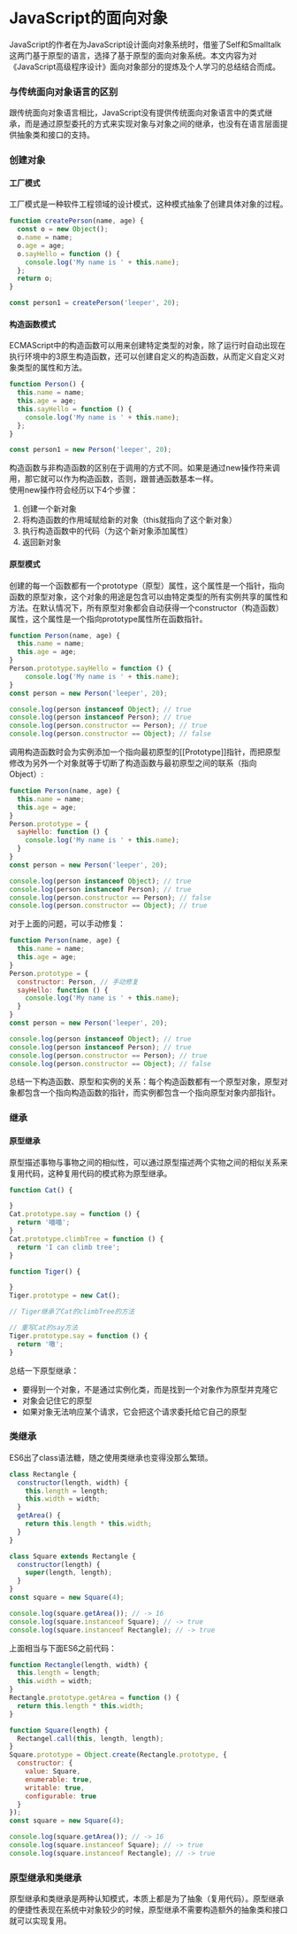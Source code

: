 # JavaScript的面向对象
JavaScript的作者在为JavaScript设计面向对象系统时，借鉴了Self和Smalltalk这两门基于原型的语言，选择了基于原型的面向对象系统。本文内容为对《JavaScript高级程序设计》面向对象部分的提炼及个人学习的总结结合而成。

### 与传统面向对象语言的区别
跟传统面向对象语言相比，JavaScript没有提供传统面向对象语言中的类式继承，而是通过原型委托的方式来实现对象与对象之间的继承，也没有在语言层面提供抽象类和接口的支持。

### 创建对象
#### 工厂模式
工厂模式是一种软件工程领域的设计模式，这种模式抽象了创建具体对象的过程。
``` JavaScript
function createPerson(name, age) {
  const o = new Object();
  o.name = name;
  o.age = age;
  o.sayHello = function () {
    console.log('My name is ' + this.name);
  };
  return o;
}

const person1 = createPerson('leeper', 20);
```
#### 构造函数模式
ECMAScript中的构造函数可以用来创建特定类型的对象，除了运行时自动出现在执行环境中的3原生构造函数，还可以创建自定义的构造函数，从而定义自定义对象类型的属性和方法。
``` JavaScript
function Person() {
  this.name = name;
  this.age = age;
  this.sayHello = function () {
    console.log('My name is ' + this.name);
  };
}

const person1 = new Person('leeper', 20);
```
构造函数与非构造函数的区别在于调用的方式不同。如果是通过new操作符来调用，那它就可以作为构造函数，否则，跟普通函数基本一样。  
使用new操作符会经历以下4个步骤：
1. 创建一个新对象
2. 将构造函数的作用域赋给新的对象（this就指向了这个新对象）
3. 执行构造函数中的代码（为这个新对象添加属性）
4. 返回新对象

#### 原型模式
创建的每一个函数都有一个prototype（原型）属性，这个属性是一个指针，指向函数的原型对象，这个对象的用途是包含可以由特定类型的所有实例共享的属性和方法。在默认情况下，所有原型对象都会自动获得一个constructor（构造函数）属性，这个属性是一个指向prototype属性所在函数指针。
``` JavaScript
function Person(name, age) {
  this.name = name;
  this.age = age;
}
Person.prototype.sayHello = function () {
    console.log('My name is ' + this.name);
}
const person = new Person('leeper', 20);

console.log(person instanceof Object); // true
console.log(person instanceof Person); // true
console.log(person.constructor == Person); // true
console.log(person.constructor == Object); // false
```
调用构造函数时会为实例添加一个指向最初原型的[[Prototype]]指针，而把原型修改为另外一个对象就等于切断了构造函数与最初原型之间的联系（指向Object）:  
``` JavaScript
function Person(name, age) {
  this.name = name;
  this.age = age;
}
Person.prototype = {
  sayHello: function () {
    console.log('My name is ' + this.name);
  }
}
const person = new Person('leeper', 20);

console.log(person instanceof Object); // true
console.log(person instanceof Person); // true
console.log(person.constructor == Person); // false
console.log(person.constructor == Object); // true
```

对于上面的问题，可以手动修复：
``` JavaScript
function Person(name, age) {
  this.name = name;
  this.age = age;
}
Person.prototype = {
  constructor: Person, // 手动修复
  sayHello: function () {
    console.log('My name is ' + this.name);
  }
}
const person = new Person('leeper', 20);

console.log(person instanceof Object); // true
console.log(person instanceof Person); // true
console.log(person.constructor == Person); // true
console.log(person.constructor == Object); // false
```
总结一下构造函数、原型和实例的关系：每个构造函数都有一个原型对象，原型对象都包含一个指向构造函数的指针，而实例都包含一个指向原型对象内部指针。

### 继承
#### 原型继承
原型描述事物与事物之间的相似性，可以通过原型描述两个实物之间的相似关系来复用代码，这种复用代码的模式称为原型继承。
``` JavaScript
function Cat() {

}
Cat.prototype.say = function () {
  return '喵喵';
}
Cat.prototype.climbTree = function () {
  return 'I can climb tree';
}

function Tiger() {

}
Tiger.prototype = new Cat();

// Tiger继承了Cat的climbTree的方法

// 重写Cat的say方法
Tiger.prototype.say = function () {
  return '嗷';
}
```
总结一下原型继承：
- 要得到一个对象，不是通过实例化类，而是找到一个对象作为原型并克隆它
- 对象会记住它的原型
- 如果对象无法响应某个请求，它会把这个请求委托给它自己的原型

### 类继承
ES6出了class语法糖，随之使用类继承也变得没那么繁琐。
``` JavaScript
class Rectangle {
  constructor(length, width) {
    this.length = length;
    this.width = width;
  }
  getArea() {
    return this.length * this.width;
  }
}

class Square extends Rectangle {
  constructor(length) {
    super(length, length);
  }
}
const square = new Square(4);

console.log(square.getArea()); // -> 16
console.log(square.instanceof Square); // -> true
console.log(square.instanceof Rectangle); // -> true
```
上面相当与下面ES6之前代码：
``` JavaScript
function Rectangle(length, width) {
  this.length = length;
  this.width = width;
}
Rectangle.prototype.getArea = function () {
  return this.length * this.width;
}

function Square(length) {
  Rectangel.call(this, length, length);
}
Square.prototype = Object.create(Rectangle.prototype, {
  constructor: {
    value: Square,
    enumerable: true,
    writable: true,
    configurable: true
  }
});
const square = new Square(4);

console.log(square.getArea()); // -> 16
console.log(square.instanceof Square); // -> true
console.log(square.instanceof Rectangle); // -> true
```

### 原型继承和类继承
原型继承和类继承是两种认知模式，本质上都是为了抽象（复用代码）。原型继承的便捷性表现在系统中对象较少的时候，原型继承不需要构造额外的抽象类和接口就可以实现复用。

